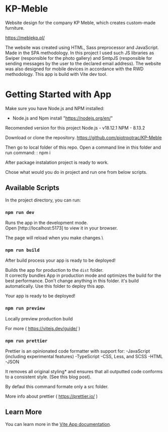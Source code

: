 # KP-Meble

Website design for the company KP Meble, which creates custom-made furniture.

https://meblekp.pl/

The website was created using HTML, Sass preprocessor and JavaScript. Made in the SPA methodology.
In this project I used such JS libraries as Swiper (responsible for the photo gallery) and SmtpJS (responsible for sending messages by the user to the declared email address).
The website was also designed for mobile devices in accordance with the RWD methodology.
This app is build with Vite dev tool.

# Getting Started with App

Make sure you have Node.js and NPM installed:

- Node.js and Npm install "https://nodejs.org/en/"

Recomended version for this project
Node.js - v18.12.1
NPM - 8.13.2

Download or clone the repository.
https://github.com/piotrpotrac/KP-Meble

Then go to local folder of this repo. Open a command line in this folder and run command:
: npm i

After package instalation project is ready to work.

Chose what would you do in project and run one from below scripts.

## Available Scripts

In the project directory, you can run:

### `npm run dev`

Runs the app in the development mode.\
Open [http://localhost:5173] to view it in your browser.

The page will reload when you make changes.\

### `npm run build`

After build process your app is ready to be deployed!

Builds the app for production to the `dist` folder.\
It correctly bundles App in production mode and optimizes the build for the best performance. Don't change anything in this folder. it's build automatically. Use this folder to deploy this app.

Your app is ready to be deployed!

### `npm run preview`

Locally preview production build

For more ( https://vitejs.dev/guide/ )

### `npm run prettier`

Prettier is an opinionated code formatter with support for:
-JavaScript (including experimental features)
-TypeScript
-CSS, Less, and SCSS
-HTML
-JSON

It removes all original styling\* and ensures that all outputted code conforms to a consistent style. (See this blog post).

By defaul this command formate only a src folder.

More info about prettier ( https://prettier.io/ )

## Learn More

You can learn more in the [Vite App documentation](https://vitejs.dev/).
